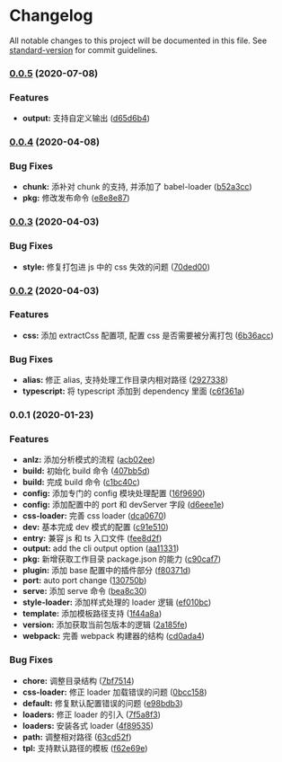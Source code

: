 # Changelog

All notable changes to this project will be documented in this file. See [standard-version](https://github.com/conventional-changelog/standard-version) for commit guidelines.

### [0.0.5](https://github.com/mimoning/TaiChi-generator/compare/v0.0.4...v0.0.5) (2020-07-08)


### Features

* **output:** 支持自定义输出 ([d65d6b4](https://github.com/mimoning/TaiChi-generator/commit/d65d6b4b369c2add34da2dc8467c91172c8598cf))

### [0.0.4](https://github.com/mimoning/TaiChi-generator/compare/v0.0.3...v0.0.4) (2020-04-08)


### Bug Fixes

* **chunk:** 添补对 chunk 的支持, 并添加了 babel-loader ([b52a3cc](https://github.com/mimoning/TaiChi-generator/commit/b52a3cc9bfc14827ca2d0a9ca4f2ae38c4851a24))
* **pkg:** 修改发布命令 ([e8e8e87](https://github.com/mimoning/TaiChi-generator/commit/e8e8e871dbce54d0713f7d03526ee1a08c9fd452))

### [0.0.3](https://github.com/mimoning/TaiChi-generator/compare/v0.0.2...v0.0.3) (2020-04-03)


### Bug Fixes

* **style:** 修复打包进 js 中的 css 失效的问题 ([70ded00](https://github.com/mimoning/TaiChi-generator/commit/70ded008b6433da850b2c3d38bc1d48879323d09))

### [0.0.2](https://github.com/mimoning/TaiChi-generator/compare/v0.0.1...v0.0.2) (2020-04-03)


### Features

* **css:** 添加 extractCss 配置项, 配置 css 是否需要被分离打包 ([6b36acc](https://github.com/mimoning/TaiChi-generator/commit/6b36acc4d4195c4c41ac330903d55b24bb57facf))


### Bug Fixes

* **alias:** 修正 alias, 支持处理工作目录内相对路径 ([2927338](https://github.com/mimoning/TaiChi-generator/commit/29273380b8024f278b101ddbaa656cab64f19ebe))
* **typescript:** 将 typescript 添加到 dependency 里面 ([c6f361a](https://github.com/mimoning/TaiChi-generator/commit/c6f361a211880a6ec3c3cd62dbe23f0b2f626e3f))

### 0.0.1 (2020-01-23)


### Features

* **anlz:** 添加分析模式的流程 ([acb02ee](https://github.com/mimoning/TaiChi-generator/commit/acb02ee98d5cb891c08ff782d7208f18b4d72ea4))
* **build:** 初始化 build 命令 ([407bb5d](https://github.com/mimoning/TaiChi-generator/commit/407bb5d6cacd5780ba17d96028c47ab7d5bf91f4))
* **build:** 完成 build 命令 ([c1bc40c](https://github.com/mimoning/TaiChi-generator/commit/c1bc40cd89c2caaa063c2427185a39ed04b33101))
* **config:** 添加专门的 config 模块处理配置 ([16f9690](https://github.com/mimoning/TaiChi-generator/commit/16f9690d1dabb023eb19906a7329b8a4f0f3bee0))
* **config:** 添加配置中的 port 和 devServer 字段 ([d6eee1e](https://github.com/mimoning/TaiChi-generator/commit/d6eee1ec0a91135e97bf807490bbe837012cfbe3))
* **css-loader:** 完善 css loader ([dca0670](https://github.com/mimoning/TaiChi-generator/commit/dca067057a66942cd07e5eac0b7a019d32882dab))
* **dev:** 基本完成 dev 模式的配置 ([c91e510](https://github.com/mimoning/TaiChi-generator/commit/c91e51094a06390e1605c8041763ae0b7c6bec2f))
* **entry:** 兼容 js 和 ts 入口文件 ([fee8d2f](https://github.com/mimoning/TaiChi-generator/commit/fee8d2fe986f66ff51f3295243e61eccb51f695f))
* **output:** add the cli output option ([aa11331](https://github.com/mimoning/TaiChi-generator/commit/aa113317d70b1a9d89ffe3c735c4588a14023c76))
* **pkg:** 新增获取工作目录 package.json 的能力 ([c90caf7](https://github.com/mimoning/TaiChi-generator/commit/c90caf731c9bcd0db406b216193fc54fcef91865))
* **plugin:** 添加 base 配置中的插件部分 ([f80371d](https://github.com/mimoning/TaiChi-generator/commit/f80371d6217305b24f29448bf45287388349d73d))
* **port:** auto port change ([130750b](https://github.com/mimoning/TaiChi-generator/commit/130750b0925ceb14c3103d62c83195e453304460))
* **serve:** 添加 serve 命令 ([bea8c30](https://github.com/mimoning/TaiChi-generator/commit/bea8c306fde636341cab5d4066d219c579c71aa6))
* **style-loader:** 添加样式处理的 loader 逻辑 ([ef010bc](https://github.com/mimoning/TaiChi-generator/commit/ef010bc259cdf6c2967ef2a3ba1442123a19e38c))
* **template:** 添加模板路径支持 ([1f44a8a](https://github.com/mimoning/TaiChi-generator/commit/1f44a8aa0ffe43e3b9c4d7803a477607bb77596a))
* **version:** 添加获取当前包版本的逻辑 ([2a185fe](https://github.com/mimoning/TaiChi-generator/commit/2a185fe1cfeb159aa0563f1b6e06d13545a821ee))
* **webpack:** 完善 webpack 构建器的结构 ([cd0ada4](https://github.com/mimoning/TaiChi-generator/commit/cd0ada41d9b7250abb97dece65a2d44549aaa28b))


### Bug Fixes

* **chore:** 调整目录结构 ([7bf7514](https://github.com/mimoning/TaiChi-generator/commit/7bf751429f8d6b67020a1eddf61095ae5d692dfa))
* **css-loader:** 修正 loader 加载错误的问题 ([0bcc158](https://github.com/mimoning/TaiChi-generator/commit/0bcc15883d98f17bec993318bbc942e4559441e7))
* **default:** 修复默认配置错误的问题 ([e98bdb3](https://github.com/mimoning/TaiChi-generator/commit/e98bdb3fecff76869b11e47d147186cc0cc72f74))
* **loaders:** 修正 loader 的引入 ([7f5a8f3](https://github.com/mimoning/TaiChi-generator/commit/7f5a8f370af606afa1367624696c65ca032ba4b5))
* **loaders:** 安装各式 loader ([4f89535](https://github.com/mimoning/TaiChi-generator/commit/4f895354ad1afa98a41e73e633be724f3d5faa7c))
* **path:** 调整相对路径 ([63cd52f](https://github.com/mimoning/TaiChi-generator/commit/63cd52f3979a15847c917a5934a245171903ac40))
* **tpl:** 支持默认路径的模板 ([f62e69e](https://github.com/mimoning/TaiChi-generator/commit/f62e69e5e26365d017bc25cccf0317bf2ed8db1d))
